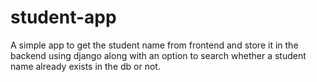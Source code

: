# student-app
A simple app to get the student name from frontend and store it in the backend using django along with an option to search whether a student name already exists in the db or not.
